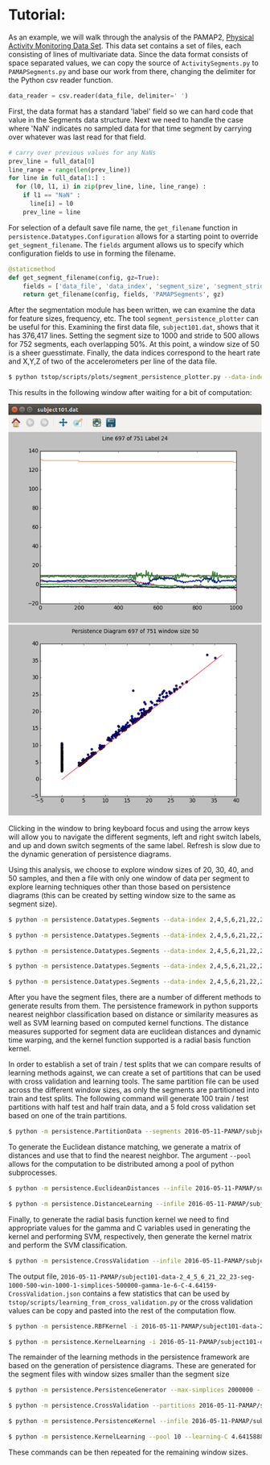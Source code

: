 # Tutorial:

As an example, we will walk through the analysis of the PAMAP2,
[Physical Activity Monitoring Data Set](https://archive.ics.uci.edu/ml/datasets/PAMAP2+Physical+Activity+Monitoring). 
This data set contains a set of files, each consisting of lines of
multivariate data. Since the data format consists of space separated
values, we can copy the source of `ActivitySegments.py` to `PAMAPSegments.py`
and base our work from there, changing the delimiter for the Python
csv reader function.
```python
data_reader = csv.reader(data_file, delimiter=' ')
```

First, the data format has a standard 'label' field so we can hard
code that value in the Segments data structure. Next we need to handle
the case where 'NaN' indicates no sampled data for that time segment
by carrying over whatever was last read for that field.

```python
# carry over previous values for any NaNs 
prev_line = full_data[0]
line_range = range(len(prev_line))
for line in full_data[1:] :
  for (l0, l1, i) in zip(prev_line, line, line_range) :
    if l1 == "NaN" :
      line[i] = l0
    prev_line = line
```
For selection of a default save file name, the `get_filename` function in `persistence.Datatypes.Configuration` allows for a starting point to override `get_segment_filename`. The `fields` argument allows us to specify which configuration fields to use in forming the filename.
```python
@staticmethod
def get_segment_filename(config, gz=True):
    fields = ['data_file', 'data_index', 'segment_size', 'segment_stride', 'window_size', 'window_stride']
    return get_filename(config, fields, 'PAMAPSegments', gz)
```

After the segmentation module has been written, we can examine the
data for feature sizes, frequency, etc. The tool
`segment_persistence_plotter` can be useful for this. Examining the
first data file, `subject101.dat`, shows that it has 376,417
lines. Setting the segment size to 1000 and stride to 500 allows for
752 segments, each overlapping 50%. At this point, a window size of 50
is a sheer guesstimate. Finally, the data indices correspond to the
heart rate and X,Y,Z of two of the accelerometers per line of the data
file.

```sh
$ python tstop/scripts/plots/segment_persistence_plotter.py --data-index 2,4,5,6,21,22,23 --segment-size 1000 --segment-stride 500 --window-size 50 --data-type PAMAPSegments --infile data/PAMAP/subject101.dat
```
This results in the following window after waiting for a bit of computation:

![Segment plot and persistence diagram](segment_persistence_plotter.png)

Clicking in the window to bring keyboard focus and using the arrow
keys will allow you to navigate the different segments, left and right
switch labels, and up and down switch segments of the same
label. Refresh is slow due to the dynamic generation of persistence
diagrams.

Using this analysis, we choose to explore window sizes of 20, 30, 40,
and 50 samples, and then a file with only one window of data per
segment to explore learning techniques other than those based on
persistence diagrams (this can be created by setting window size to
the same as segment size).

```sh
$ python -m persistence.Datatypes.Segments --data-index 2,4,5,6,21,22,23 --segment-size 1000 --segment-stride 500 --window-size 20 --window-stride 1 --data-type  PAMAPSegments --data-file data/PAMAP/subject101.dat --out-directory 2016-05-11-PAMAP
```

```sh
$ python -m persistence.Datatypes.Segments --data-index 2,4,5,6,21,22,23 --segment-size 1000 --segment-stride 500 --window-size 30 --window-stride 1 --data-type  PAMAPSegments --data-file data/PAMAP/subject101.dat --out-directory 2016-05-11-PAMAP
```

```sh
$ python -m persistence.Datatypes.Segments --data-index 2,4,5,6,21,22,23 --segment-size 1000 --segment-stride 500 --window-size 40 --window-stride 1 --data-type  PAMAPSegments --data-file data/PAMAP/subject101.dat --out-directory 2016-05-11-PAMAP
```
```sh
$ python -m persistence.Datatypes.Segments --data-index 2,4,5,6,21,22,23 --segment-size 1000 --segment-stride 500 --window-size 50 --window-stride 1 --data-type  PAMAPSegments --data-file data/PAMAP/subject101.dat -out-directory 2016-05-11-PAMAP
```

```sh
$ python -m persistence.Datatypes.Segments --data-index 2,4,5,6,21,22,23 --segment-size 1000 --segment-stride 500 --window-size 1000 --window-stride 1 --data-type  PAMAPSegments --data-file data/PAMAP/subject101.dat --out-directory 2016-05-11-PAMAP 
```

After you have the segment files, there are a number of different
methods to generate results from them. The persistence framework in
python supports nearest neighbor classification based on distance or
similarity measures as well as SVM learning based on computed kernel
functions. The distance measures supported for segment data are
euclidean distances and dynamic time warping, and the kernel function
supported is a radial basis function kernel.

In order to establish a set of train / test splits that we can compare results of learning methods against, we can create a set of partitions that can be used with cross validation and learning tools. The same partition file can be used across the different window sizes, as only the segments are partitioned into train and test splits. The following command will generate 100 train / test partitions with half test and half train data, and a 5 fold cross validation set based on one of the train partitions.

```sh
$ python -m persistence.PartitionData --segments 2016-05-11-PAMAP/subject101-data-2_4_5_6_21_22_23-seg-1000-500-win-1000-1-PAMAPSegments.json.gz --learning-split 0.5 --learning-iterations 100 --cv-iterations 5
```

To generate the Euclidean distance matching, we generate a matrix of
distances and use that to find the nearest neighbor. The argument
`--pool` allows for the computation to be distributed among a pool of
python subprocesses. 

```sh
$ python -m persistence.EuclideanDistances --infile 2016-05-11-PAMAP/subject101-data-2_4_5_6_21_22_23-seg-1000-500-win-1000-1-PAMAPSegments.json.gz --pool 10
```
```sh
$ python -m persistence.DistanceLearning --infile 2016-05-11-PAMAP/subject101-data-2_4_5_6_21_22_23-seg-1000-500-win-1000-1-EuclideanDistances.json.gz --train-test-partitions 2016-05-11-PAMAP/subject101-data-2_4_5_6_21_22_23-seg-1000-500-win-1000-1-Partition.json.gz
```

Finally, to generate the radial basis function kernel we need to find
appropriate values for the gamma and C variables used in generating
the kernel and performing SVM, respectively, then generate the kernel
matrix and perform the SVM classification.

```sh
$ python -m persistence.CrossValidation --infile 2016-05-11-PAMAP/subject101-data-2_4_5_6_21_22_23-seg-1000-500-win-1000-1-PAMAPSegments.json.gz --pool 10 --kernel-module RBFKernel --kernel-arg "1e-6;1e6;10" --learning-module KernelLearning --learning-arg "1e-6;10;10" --train-test-partitions 2016-05-11-PAMAP/subject101-data-2_4_5_6_21_22_23-seg-1000-500-win-1000-1-Partition.json.gz
```
The output file, `2016-05-11-PAMAP/subject101-data-2_4_5_6_21_22_23-seg-1000-500-win-1000-1-simplices-500000-gamma-1e-6-C-4.64159-CrossValidation.json` contains a few statistics that can be used by `tstop/scripts/learning_from_cross_validation.py` or the cross validation values can be copy and pasted into the rest of the computation flow.

```sh
$ python -m persistence.RBFKernel -i 2016-05-11-PAMAP/subject101-data-2_4_5_6_21_22_23-seg-1000-500-win-1000-1-PAMAPSegments.json.gz --pool 10 --kernel-gamma 1e-6
```
```sh
$ python -m persistence.KernelLearning -i 2016-05-11-PAMAP/subject101-data-2_4_5_6_21_22_23-seg-1000-500-gamma-1e-06-RBFKernel.json.gz --train-test-partitions 2016-05-11-PAMAP/subject101-data-2_4_5_6_21_22_23-seg-1000-500-win-1000-1-Partition.json.gz --learning-C 4.64159
```

The remainder of the learning methods in the persistence framework are
based on the generation of persistence diagrams. These are generated
for the segment files with window sizes smaller than the segment size

```sh
$ python -m persistence.PersistenceGenerator --max-simplices 2000000 --pool 10 --infile 2016-05-11-PAMAP/subject101-data-2_4_5_6_21_22_23-seg-1000-500-win-20-1-PAMAPSegments.json.gz
```
```sh
$ python -m persistence.CrossValidation --partitions 2016-05-11-PAMAP/subject101-data-2_4_5_6_21_22_23-seg-1000-500-win-1000-1-Partition.json.gz --kernel-module PersistenceKernel --kernel-arg "1e-6;1e6;10" --learning-module KernelLearning --learning-arg "1e-6;1e6;10" --pool 10 --infile 2016-05-11-PAMAP/subject101-data-2_4_5_6_21_22_23-seg-1000-500-win-20-1-simplices-500000-PersistenceDiagrams.json.gz
```
```sh
$ python -m persistence.PersistenceKernel --infile 2016-05-11-PAMAP/subject101-data-2_4_5_6_21_22_23-seg-1000-500-win-20-1-simplices-500000-PersistenceDiagrams.json.gz --kernel-scale 4.64158883361 --pool 10
```
```sh
$ python -m persistence.KernelLearning --pool 10 --learning-C 4.64158883361 --infile 2016-05-11-PAMAP/subject101-data-2_4_5_6_21_22_23-seg-1000-500-win-20-1-simplices-500000-scale-4.64159-PersistenceKernel.json.gz --train-test-partitions 2016-05-11-PAMAP/subject101-data-2_4_5_6_21_22_23-seg-1000-500-win-1000-1-Partition.json.gz
```

These commands can be then repeated for the remaining window sizes.

